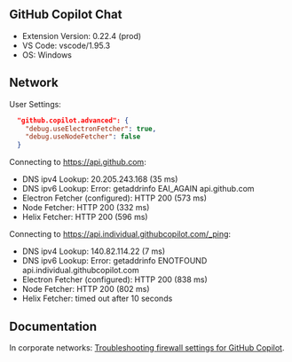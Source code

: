 ## GitHub Copilot Chat

- Extension Version: 0.22.4 (prod)
- VS Code: vscode/1.95.3
- OS: Windows

## Network

User Settings:

```json
  "github.copilot.advanced": {
    "debug.useElectronFetcher": true,
    "debug.useNodeFetcher": false
  }
```

Connecting to https://api.github.com:

- DNS ipv4 Lookup: 20.205.243.168 (35 ms)
- DNS ipv6 Lookup: Error: getaddrinfo EAI_AGAIN api.github.com
- Electron Fetcher (configured): HTTP 200 (573 ms)
- Node Fetcher: HTTP 200 (332 ms)
- Helix Fetcher: HTTP 200 (596 ms)

Connecting to https://api.individual.githubcopilot.com/_ping:

- DNS ipv4 Lookup: 140.82.114.22 (7 ms)
- DNS ipv6 Lookup: Error: getaddrinfo ENOTFOUND api.individual.githubcopilot.com
- Electron Fetcher (configured): HTTP 200 (838 ms)
- Node Fetcher: HTTP 200 (802 ms)
- Helix Fetcher: timed out after 10 seconds

## Documentation

In corporate networks: [Troubleshooting firewall settings for GitHub Copilot](https://docs.github.com/en/copilot/troubleshooting-github-copilot/troubleshooting-firewall-settings-for-github-copilot).
